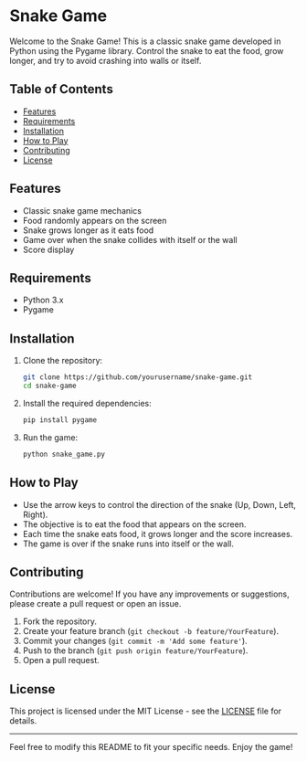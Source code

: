 # Snake Game

Welcome to the Snake Game! This is a classic snake game developed in Python using the Pygame library. Control the snake to eat the food, grow longer, and try to avoid crashing into walls or itself.

## Table of Contents

- [Features](#features)
- [Requirements](#requirements)
- [Installation](#installation)
- [How to Play](#how-to-play)
- [Contributing](#contributing)
- [License](#license)

## Features

- Classic snake game mechanics
- Food randomly appears on the screen
- Snake grows longer as it eats food
- Game over when the snake collides with itself or the wall
- Score display

## Requirements

- Python 3.x
- Pygame

## Installation

1. Clone the repository:
    ```bash
    git clone https://github.com/yourusername/snake-game.git
    cd snake-game
    ```

2. Install the required dependencies:
    ```bash
    pip install pygame
    ```

3. Run the game:
    ```bash
    python snake_game.py
    ```

## How to Play

- Use the arrow keys to control the direction of the snake (Up, Down, Left, Right).
- The objective is to eat the food that appears on the screen.
- Each time the snake eats food, it grows longer and the score increases.
- The game is over if the snake runs into itself or the wall.


## Contributing

Contributions are welcome! If you have any improvements or suggestions, please create a pull request or open an issue.

1. Fork the repository.
2. Create your feature branch (`git checkout -b feature/YourFeature`).
3. Commit your changes (`git commit -m 'Add some feature'`).
4. Push to the branch (`git push origin feature/YourFeature`).
5. Open a pull request.

## License

This project is licensed under the MIT License - see the [LICENSE](LICENSE) file for details.

---

Feel free to modify this README to fit your specific needs. Enjoy the game!
